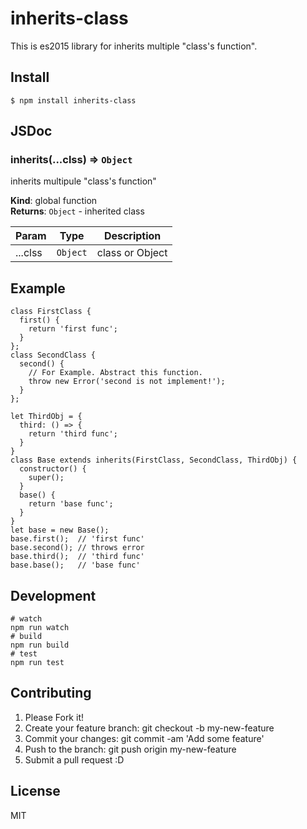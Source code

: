 # inherits-class
This is es2015 library for inherits multiple "class's function".
<a name="inherits"></a>

## Install
```
$ npm install inherits-class
```
<a name="inherits"></a>

## JSDoc
### inherits(...clss) ⇒ <code>Object</code>
inherits multipule "class's function"

**Kind**: global function  
**Returns**: <code>Object</code> - inherited class  

| Param | Type | Description |
| --- | --- | --- |
| ...clss | <code>Object</code> | class or Object |

## Example
```
class FirstClass {
  first() {
    return 'first func';
  }
};
class SecondClass {
  second() {
    // For Example. Abstract this function.
    throw new Error('second is not implement!');
  }
};

let ThirdObj = {
  third: () => {
    return 'third func';
  }
}
class Base extends inherits(FirstClass, SecondClass, ThirdObj) {
  constructor() {
    super();
  }
  base() {
    return 'base func';
  }
}
let base = new Base();
base.first();  // 'first func'
base.second(); // throws error
base.third();  // 'third func'
base.base();   // 'base func'
```

## Development
```
# watch
npm run watch
# build
npm run build
# test
npm run test
```

## Contributing
1. Please Fork it!
2. Create your feature branch: git checkout -b my-new-feature
3. Commit your changes: git commit -am 'Add some feature'
4. Push to the branch: git push origin my-new-feature
5. Submit a pull request :D

## License
MIT
